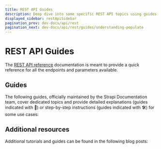 ```yaml
---
title: REST API Guides
description: Deep dive into some specific REST API topics using guides that extensively explain some use cases or give step-by-step instructions.
displayed_sidebar: restApiSidebar
pagination_prev: dev-docs/api/rest
pagination_next: dev-docs/api/rest/guides/understanding-populate
---
```


# REST API Guides

The [REST API reference](/dev-docs/api/rest) documentation is meant to provide a quick reference for all the endpoints and parameters available.

## Guides

The following guides, officially maintained by the Strapi Documentation team, cover dedicated topics and provide detailed explanations (guides indicated with 🧠) or step-by-step instructions (guides indicated with 🛠️) for some use cases:

<CustomDocCard emoji="🧠" title="Understanding populate" description="Learn what populating means and how you can use the populate parameter in your REST API queries to add additional fields to your responses." link="/dev-docs/api/rest/guides/understanding-populate" />
<CustomDocCard emoji="🛠️" title="How to populate creator fields" description="Read step-by-step instructions on how to build a custom controller that leverages the populate parameter to add 'createdBy' and 'updatedBy' data to queries responses" link="/dev-docs/api/rest/guides/populate-creator-fields" />

## Additional resources

Additional tutorials and guides can be found in the following blog posts:

<CustomDocCard emoji="➕" title="Authenticating requests with the REST API" description="Learn how to authenticate your REST API queries with JSON Web Tokens and API tokens." link="https://strapi.io/blog/guide-on-authenticating-requests-with-the-rest-api" />
